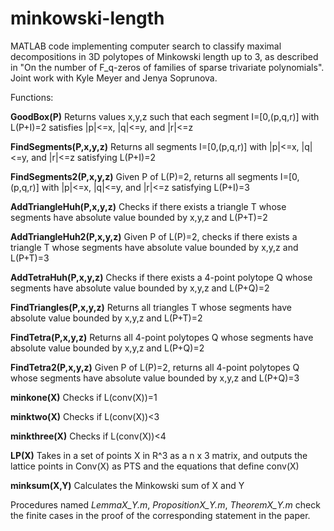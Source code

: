 # minkowski-length
MATLAB code implementing computer search to classify maximal decompositions in 3D polytopes of Minkowski length up to 3, as described in "On the number of F_q-zeros of families of sparse trivariate polynomials". Joint work with Kyle Meyer and Jenya Soprunova.


Functions:

**GoodBox(P)**
Returns values x,y,z such that each segment I=[0,(p,q,r)] with L(P+I)=2 satisfies |p|<=x, |q|<=y, and |r|<=z

**FindSegments(P,x,y,z)**
Returns all segments I=[0,(p,q,r)] with |p|<=x, |q|<=y, and |r|<=z satisfying L(P+I)=2

**FindSegments2(P,x,y,z)**
Given P of L(P)=2, returns all segments I=[0,(p,q,r)] with |p|<=x, |q|<=y, and |r|<=z satisfying L(P+I)=3

**AddTriangleHuh(P,x,y,z)**
Checks if there exists a triangle T whose segments have absolute value bounded by x,y,z and L(P+T)=2

**AddTriangleHuh2(P,x,y,z)**
Given P of L(P)=2, checks if there exists a triangle T whose segments have absolute value bounded by x,y,z and L(P+T)=3

**AddTetraHuh(P,x,y,z)** 
Checks if there exists a 4-point polytope Q whose segments have absolute value bounded by x,y,z and L(P+Q)=2

**FindTriangles(P,x,y,z)**
Returns all triangles T whose segments have absolute value bounded by x,y,z and L(P+T)=2

**FindTetra(P,x,y,z)**
Returns all 4-point polytopes Q whose segments have absolute value bounded by x,y,z and L(P+Q)=2

**FindTetra2(P,x,y,z)**
Given P of L(P)=2, returns all 4-point polytopes Q whose segments have absolute value bounded by x,y,z and L(P+Q)=3

**minkone(X)**
Checks if L(conv(X))=1

**minktwo(X)**
Checks if L(conv(X))<3

**minkthree(X)**
Checks if L(conv(X))<4

**LP(X)**
Takes in a set of points X in R^3 as a n x 3 matrix, and outputs the lattice points in Conv(X) as PTS and the equations that define conv(X)

**minksum(X,Y)**
Calculates the Minkowski sum of X and Y


Procedures named _LemmaX_Y.m_, _PropositionX_Y.m_, _TheoremX_Y.m_ check the finite cases in the proof of the corresponding statement in the paper.
